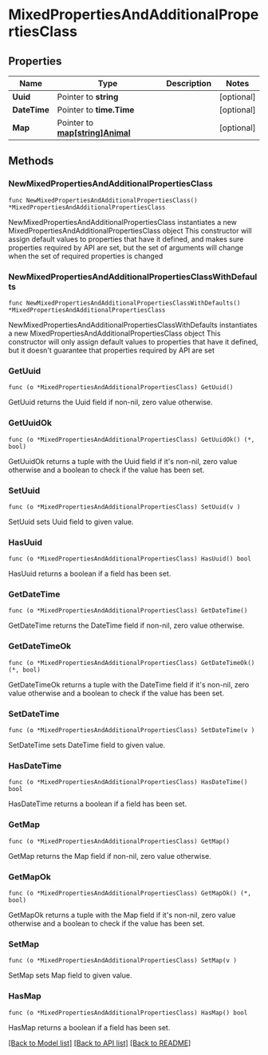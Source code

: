 # MixedPropertiesAndAdditionalPropertiesClass

## Properties

Name | Type | Description | Notes
------------ | ------------- | ------------- | -------------
**Uuid** | Pointer to **string** |  | [optional] 
**DateTime** | Pointer to **time.Time** |  | [optional] 
**Map** | Pointer to [**map[string]Animal**](Animal.md) |  | [optional] 

## Methods

### NewMixedPropertiesAndAdditionalPropertiesClass

`func NewMixedPropertiesAndAdditionalPropertiesClass() *MixedPropertiesAndAdditionalPropertiesClass`

NewMixedPropertiesAndAdditionalPropertiesClass instantiates a new MixedPropertiesAndAdditionalPropertiesClass object
This constructor will assign default values to properties that have it defined,
and makes sure properties required by API are set, but the set of arguments
will change when the set of required properties is changed

### NewMixedPropertiesAndAdditionalPropertiesClassWithDefaults

`func NewMixedPropertiesAndAdditionalPropertiesClassWithDefaults() *MixedPropertiesAndAdditionalPropertiesClass`

NewMixedPropertiesAndAdditionalPropertiesClassWithDefaults instantiates a new MixedPropertiesAndAdditionalPropertiesClass object
This constructor will only assign default values to properties that have it defined,
but it doesn't guarantee that properties required by API are set

### GetUuid

`func (o *MixedPropertiesAndAdditionalPropertiesClass) GetUuid() `

GetUuid returns the Uuid field if non-nil, zero value otherwise.

### GetUuidOk

`func (o *MixedPropertiesAndAdditionalPropertiesClass) GetUuidOk() (*, bool)`

GetUuidOk returns a tuple with the Uuid field if it's non-nil, zero value otherwise
and a boolean to check if the value has been set.

### SetUuid

`func (o *MixedPropertiesAndAdditionalPropertiesClass) SetUuid(v )`

SetUuid sets Uuid field to given value.

### HasUuid

`func (o *MixedPropertiesAndAdditionalPropertiesClass) HasUuid() bool`

HasUuid returns a boolean if a field has been set.

### GetDateTime

`func (o *MixedPropertiesAndAdditionalPropertiesClass) GetDateTime() `

GetDateTime returns the DateTime field if non-nil, zero value otherwise.

### GetDateTimeOk

`func (o *MixedPropertiesAndAdditionalPropertiesClass) GetDateTimeOk() (*, bool)`

GetDateTimeOk returns a tuple with the DateTime field if it's non-nil, zero value otherwise
and a boolean to check if the value has been set.

### SetDateTime

`func (o *MixedPropertiesAndAdditionalPropertiesClass) SetDateTime(v )`

SetDateTime sets DateTime field to given value.

### HasDateTime

`func (o *MixedPropertiesAndAdditionalPropertiesClass) HasDateTime() bool`

HasDateTime returns a boolean if a field has been set.

### GetMap

`func (o *MixedPropertiesAndAdditionalPropertiesClass) GetMap() `

GetMap returns the Map field if non-nil, zero value otherwise.

### GetMapOk

`func (o *MixedPropertiesAndAdditionalPropertiesClass) GetMapOk() (*, bool)`

GetMapOk returns a tuple with the Map field if it's non-nil, zero value otherwise
and a boolean to check if the value has been set.

### SetMap

`func (o *MixedPropertiesAndAdditionalPropertiesClass) SetMap(v )`

SetMap sets Map field to given value.

### HasMap

`func (o *MixedPropertiesAndAdditionalPropertiesClass) HasMap() bool`

HasMap returns a boolean if a field has been set.


[[Back to Model list]](../README.md#documentation-for-models) [[Back to API list]](../README.md#documentation-for-api-endpoints) [[Back to README]](../README.md)


